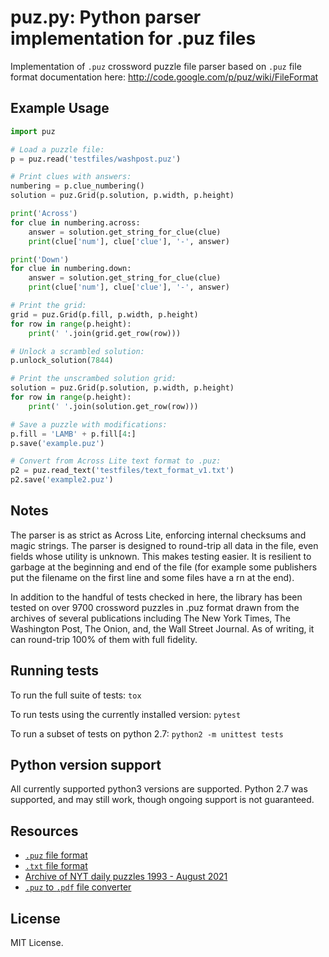 # puz.py: Python parser implementation for .puz files

Implementation of `.puz` crossword puzzle file parser based on `.puz` file
format documentation here:
<http://code.google.com/p/puz/wiki/FileFormat>

## Example Usage

```python
import puz

# Load a puzzle file:
p = puz.read('testfiles/washpost.puz')

# Print clues with answers:
numbering = p.clue_numbering()
solution = puz.Grid(p.solution, p.width, p.height)

print('Across')
for clue in numbering.across:
    answer = solution.get_string_for_clue(clue)
    print(clue['num'], clue['clue'], '-', answer)

print('Down')
for clue in numbering.down:
    answer = solution.get_string_for_clue(clue)
    print(clue['num'], clue['clue'], '-', answer)

# Print the grid:
grid = puz.Grid(p.fill, p.width, p.height)
for row in range(p.height):
    print(' '.join(grid.get_row(row)))

# Unlock a scrambled solution:
p.unlock_solution(7844)

# Print the unscrambed solution grid:
solution = puz.Grid(p.solution, p.width, p.height)
for row in range(p.height):
    print(' '.join(solution.get_row(row)))

# Save a puzzle with modifications:
p.fill = 'LAMB' + p.fill[4:]
p.save('example.puz')

# Convert from Across Lite text format to .puz:
p2 = puz.read_text('testfiles/text_format_v1.txt')
p2.save('example2.puz')
```
## Notes

The parser is as strict as Across Lite, enforcing internal checksums and
magic strings. The parser is designed to round-trip all data in the
file, even fields whose utility is unknown. This makes testing easier.
It is resilient to garbage at the beginning and end of the file (for
example some publishers put the filename on the first line and some
files have a rn at the end).

In addition to the handful of tests checked in here, the library has
been tested on over 9700 crossword puzzles in .puz format drawn from the
archives of several publications including The New York Times, The
Washington Post, The Onion, and, the Wall Street Journal. As of writing,
it can round-trip 100% of them with full fidelity.

## Running tests

To run the full suite of tests:
```tox```

To run tests using the currently installed version:
```pytest```

To run a subset of tests on python 2.7:
```python2 -m unittest tests```

## Python version support

All currently supported python3 versions are supported. Python 2.7 was supported, 
and may still work, though ongoing support is not guaranteed. 

## Resources

- [`.puz` file format](http://code.google.com/p/puz/wiki/FileFormat)
- [`.txt` file format](https://www.litsoft.com/across/docs/AcrossTextFormat.pdf)
- [Archive of NYT daily puzzles 1993 - August 2021](https://archive.org/details/nyt-puz)
- [`.puz` to `.pdf` file converter](https://www.crosswordnexus.com/apps/puz-to-pdf/)

## License

MIT License.
